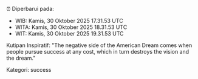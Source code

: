 ⏰ Diperbarui pada:
- WIB: Kamis, 30 Oktober 2025 17.31.53 UTC
- WITA: Kamis, 30 Oktober 2025 18.31.53 UTC
- WIT: Kamis, 30 Oktober 2025 19.31.53 UTC

Kutipan Inspiratif:
"The negative side of the American Dream comes when people pursue success at any cost, which in turn destroys the vision and the dream."


Kategori: success

